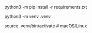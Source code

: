 python3 -m pip install -r requirements.txt

python3 -m venv .venv

source .venv/bin/activate  # macOS/Linux


